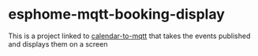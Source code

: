 # esphome-mqtt-booking-display
This is a project linked to [calendar-to-mqtt](https://github.com/Teknikens-Hus/calendar-to-mqtt) that takes the events published and displays them on a screen
